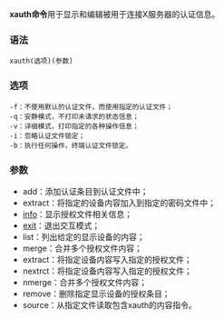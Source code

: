 **xauth命令**用于显示和编辑被用于连接X服务器的认证信息。

### 语法  

```
xauth(选项)(参数)
```

### 选项  

```
-f：不使用默认的认证文件，而使用指定的认证文件；
-q：安静模式，不打印未请求的状态信息；
-v：详细模式，打印指定的各种操作信息；
-i：忽略认证文件锁定；
-b：执行任何操作，终端认证文件锁定。
```

### 参数  

*   add：添加认证条目到认证文件中；
*   extract：将指定的设备内容加入到指定的密码文件中；
*   [info](#/info "info命令")：显示授权文件相关信息；
*   [exit](#/exit "exit命令")：退出交互模式；
*   list：列出给定的显示设备的内容；
*   merge：合并多个授权文件内容；
*   extract：将指定设备内容写入指定的授权文件；
*   nextrct：将指定设备内容写入指定的授权文件；
*   nmerge：合并多个授权文件内容；
*   remove：删除指定显示设备的授权条目；
*   source：从指定文件读取包含xauth的内容指令。